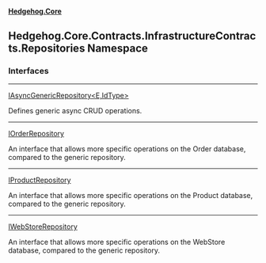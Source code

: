 #### [Hedgehog.Core](index.md 'index')
## Hedgehog.Core.Contracts.InfrastructureContracts.Repositories Namespace
### Interfaces

***
[IAsyncGenericRepository&lt;E,IdType&gt;](Hedgehog_Core_Contracts_InfrastructureContracts_Repositories_IAsyncGenericRepository_E_IdType_.md 'Hedgehog.Core.Contracts.InfrastructureContracts.Repositories.IAsyncGenericRepository&lt;E,IdType&gt;')

Defines generic async CRUD operations.  

***
[IOrderRepository](Hedgehog_Core_Contracts_InfrastructureContracts_Repositories_IOrderRepository.md 'Hedgehog.Core.Contracts.InfrastructureContracts.Repositories.IOrderRepository')

An interface that allows more specific operations on the Order database, compared to the generic repository.  

***
[IProductRepository](Hedgehog_Core_Contracts_InfrastructureContracts_Repositories_IProductRepository.md 'Hedgehog.Core.Contracts.InfrastructureContracts.Repositories.IProductRepository')

An interface that allows more specific operations on the Product database, compared to the generic repository.  

***
[IWebStoreRepository](Hedgehog_Core_Contracts_InfrastructureContracts_Repositories_IWebStoreRepository.md 'Hedgehog.Core.Contracts.InfrastructureContracts.Repositories.IWebStoreRepository')

An interface that allows more specific operations on the WebStore database, compared to the generic repository.  
